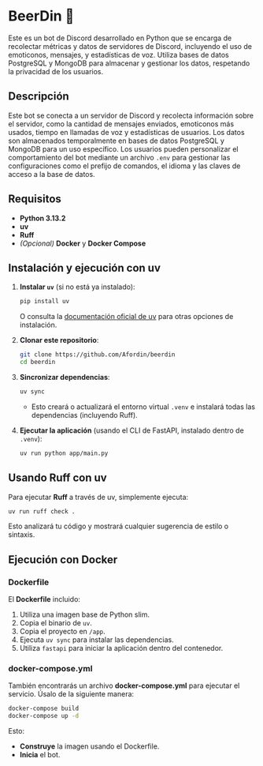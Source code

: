 # BeerDin 🍺

Este es un bot de Discord desarrollado en Python que se encarga de recolectar métricas y datos de servidores de Discord, incluyendo el uso de emoticonos, mensajes, y estadísticas de voz.
Utiliza bases de datos PostgreSQL y MongoDB para almacenar y gestionar los datos, respetando la privacidad de los usuarios.

## Descripción
Este bot se conecta a un servidor de Discord y recolecta información sobre el servidor, como la cantidad de mensajes enviados, emoticonos más usados, tiempo en llamadas de voz y estadísticas de usuarios. Los datos son almacenados temporalmente en bases de datos PostgreSQL y MongoDB para un uso específico. Los usuarios pueden personalizar el comportamiento del bot mediante un archivo `.env` para gestionar las configuraciones como el prefijo de comandos, el idioma y las claves de acceso a la base de datos.

## Requisitos

- **Python 3.13.2**
- **uv**
- **Ruff**
- *(Opcional)* **Docker** y **Docker Compose**

## Instalación y ejecución con uv

1. **Instalar `uv`** (si no está ya instalado):
   ```bash
   pip install uv
   ```
   O consulta la [documentación oficial de uv](https://github.com/astral-sh/uv) para otras opciones de instalación.

2. **Clonar este repositorio**:
   ```bash
   git clone https://github.com/Afordin/beerdin
   cd beerdin
   ```

3. **Sincronizar dependencias**:
   ```bash
   uv sync
   ```
   - Esto creará o actualizará el entorno virtual `.venv` e instalará todas las dependencias (incluyendo Ruff).

4. **Ejecutar la aplicación** (usando el CLI de FastAPI, instalado dentro de `.venv`):
   ```bash
   uv run python app/main.py
   ```

## Usando Ruff con uv

Para ejecutar **Ruff** a través de uv, simplemente ejecuta:

```bash
uv run ruff check .
```

Esto analizará tu código y mostrará cualquier sugerencia de estilo o sintaxis.


## Ejecución con Docker

### Dockerfile

El **Dockerfile** incluido:
1. Utiliza una imagen base de Python slim.
2. Copia el binario de `uv`.
3. Copia el proyecto en `/app`.
4. Ejecuta `uv sync` para instalar las dependencias.
5. Utiliza `fastapi` para iniciar la aplicación dentro del contenedor.

### docker-compose.yml

También encontrarás un archivo **docker-compose.yml** para ejecutar el servicio. Úsalo de la siguiente manera:

```bash
docker-compose build
docker-compose up -d
```

Esto:
- **Construye** la imagen usando el Dockerfile.
- **Inicia** el bot.
